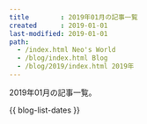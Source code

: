 ```yaml
---
title        : 2019年01月の記事一覧
created      : 2019-01-01
last-modified: 2019-01-01
path:
  - /index.html Neo's World
  - /blog/index.html Blog
  - /blog/2019/index.html 2019年
---
```


2019年01月の記事一覧。

{{ blog-list-dates }}
